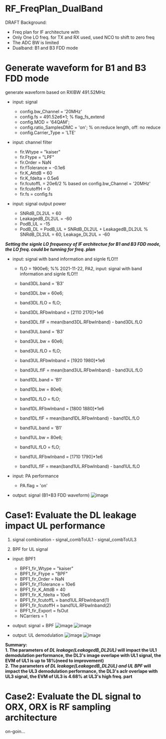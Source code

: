 # RF_FreqPlan_DualBand

DRAFT
Background: 
- Freq plan for IF architecture with 
- Only One LO freq. for TX and RX used, used NCO to shift to zero freq
- The ADC BW is limited
- Dualband: B1 and B3 FDD mode

# Generate waveform for B1 and B3 FDD mode
  generate waveform based on RXIBW 491.52MHz
  - input: signal
    - config.bw_Channel = '20MHz'
    - config.fs = 491.52e6*1; % flag_fs_extend
    - config.MOD = '64QAM';
    - config.ratio_SamplesDMC = 'on'; % on:reduce length, off: no reduce
    - config.Carrier_Type = 'LTE'

 - input: channel filter
    - fir.Wtype = "kaiser"
    - fir.Ftype = "LPF"
    - fir.Order = NaN
    - fir.fTolerance = -0.1e6
    - fir.K_AttdB = 60
    - fir.K_fdelta = 0.5e6
    - fir.fcutoffL = 20e6/2 % based on config.bw_Channel = '20MHz'
    - fir.fcutoffH = 0
    - fir.fs = config.fs

  - input: signal output power
    - SNRdB_DL2UL = 60
    - LeakagedB_DL2UL = -60
    - PodB_UL = -15
    - PodB_DL = PodB_UL + SNRdB_DL2UL + LeakagedB_DL2UL % SNRdB_DL2UL = 60, Leakage_DL2UL = -60

**_Setting the signle LO frequency of IF architectue for B1 and B3 FDD mode, the LO freq. could be tunning for freq. plan_**
  - input: signal with band information and signle fLO!!!
    - fLO = 1900e6; %% 2021-11-22, PA2, input: signal with band information and signle fLO!!!
    
    - band3DL.band = 'B3'
    - band3DL.bw = 60e6;
    - band3DL.fLO = fLO;
    - band3DL.RFbwInband = [2110 2170]*1e6
    - band3DL.fIF = mean(band3DL.RFbwInband) - band3DL.fLO

    - band3UL.band = 'B3'
    - band3UL.bw = 60e6;
    - band3UL.fLO = fLO;
    - band3UL.RFbwInband = [1920 1980]*1e6
    - band3UL.fIF = mean(band3UL.RFbwInband) - band3UL.fLO

    - band1DL.band = 'B1'
    - band1DL.bw = 80e6;
    - band1DL.fLO = fLO;
    - band1DL.RFbwInband = [1800 1880]*1e6
    - band1DL.fIF = mean(band1DL.RFbwInband) - band1DL.fLO

    - band1UL.band = 'B1'
    - band1UL.bw = 80e6;
    - band1UL.fLO = fLO;
    - band1UL.RFbwInband = [1710 1790]*1e6
    - band1UL.fIF = mean(band1UL.RFbwInband) - band1UL.fLO

  - input: PA performance
     - PA.flag = 'on'
 
  - output: signal (B1+B3 FDD waveform)
![image](https://user-images.githubusercontent.com/87049112/143376793-9d1fefa2-5987-4e5e-810e-6fc84f19c938.png)

# Case1: Evaluate the DL leakage impact UL performance
  1. signal combination
    - signal_combToUL1
    - signal_combToUL3

  2. BPF for UL signal
  - input: BPF1
    - BPF1_fir_Wtype = "kaiser"
    - BPF1_fir_Ftype = "BPF"
    - BPF1_fir_Order = NaN
    - BPF1_fir_fTolerance = 10e6
    - BPF1_fir_K_AttdB = 40
    - BPF1_fir_K_fdelta = 10e6
    - BPF1_fir_fcutoffL = band1UL.RFbwInband(1)
    - BPF1_fir_fcutoffH = band1UL.RFbwInband(2)
    - BPF1_fir_Export = fsOut
    - NCarriers = 1
    
- output: signal + BPF
![image](https://user-images.githubusercontent.com/87049112/143377144-dc7a4b84-c4ec-4bae-a10e-9574716ae0cc.png)
![image](https://user-images.githubusercontent.com/87049112/143377591-4879e9ce-de6d-4bbc-9817-eea7a5ed7b1c.png)

- output: UL demodulation
![image](https://user-images.githubusercontent.com/87049112/143378064-f706f010-5fe0-4001-a483-eb9416cc0711.png)
![image](https://user-images.githubusercontent.com/87049112/143378182-3d5ddde0-607f-48ec-9c61-7a45442cf7d3.png)

**Summary:**        
**1. The parameters of _DL leakage(LeakagedB_DL2UL)_ will impact the UL1 demodulation performance, the DL3's image overlape with UL1 signal, the EVM of UL1 is up to 18%(need to improvement)**     
**2. The parameters of _DL leakage(LeakagedB_DL2UL) and UL BPF_ will impact the UL3 demodulation performance, the DL3's aclr overlape with UL3 signal, the EVM of UL3 is 4.68% at UL3's high freq. part**

# Case2: Evaluate the DL signal to ORX, ORX is RF sampling architecture
on-goin...
